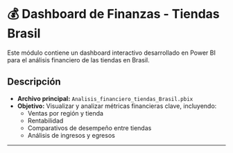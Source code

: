 # 💰 Dashboard de Finanzas - Tiendas Brasil

Este módulo contiene un dashboard interactivo desarrollado en Power BI para el análisis financiero de las tiendas en Brasil.

## **Descripción**
- **Archivo principal:** `Analisis_financiero_tiendas_Brasil.pbix`
- **Objetivo:** Visualizar y analizar métricas financieras clave, incluyendo:
  - Ventas por región y tienda
  - Rentabilidad
  - Comparativos de desempeño entre tiendas
  - Análisis de ingresos y egresos

--- 